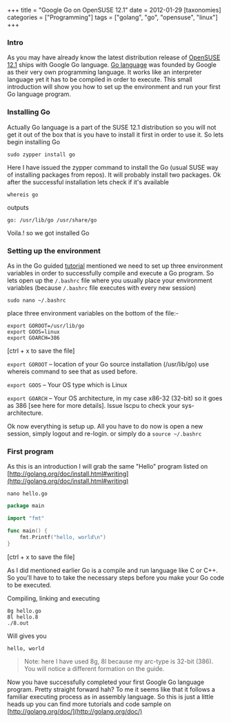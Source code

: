 +++
title = "Google Go on OpenSUSE 12.1"
date = 2012-01-29
[taxonomies]
categories = ["Programming"]
tags = ["golang", "go", "opensuse", "linux"]
+++

### Intro

As you may have already know the latest distribution release of [OpenSUSE 12.1](http://en.opensuse.org/Portal:12.1) ships with Google Go language. [Go language](http://golang.org/) was founded by Google as their very own programming language. It works like an interpreter language yet it has to be compiled in order to execute. This small introduction will show you how to set up the environment and run your first Go language program.


### Installing Go

Actually Go language is a part of the SUSE 12.1 distribution so you will not get it out of the box that is you have to install it first in order to use it. So lets begin installing Go

```sudo zypper install go```

Here I have issued the zypper command to install the Go (usual SUSE way of installing packages from repos). It will probably install two packages. Ok after the successful installation lets check if it's available

```whereis go```

outputs

```go: /usr/lib/go /usr/share/go```

Voila.! so we got installed Go

### Setting up the environment

As in the Go guided [tutorial](http://golang.org/doc/install.html#introduction) mentioned we need to set up three environment variables in order to successfully compile and execute a Go program. So lets open up the ```/.bashrc``` file where you usually place your environment variables (because ```/.bashrc``` file executes with every new session)

```sudo nano ~/.bashrc```

place three environment variables on the bottom of the file:-

```
export GOROOT=/usr/lib/go
export GOOS=linux
export GOARCH=386
```

[ctrl + x to save the file]

```export GOROOT``` – location of your Go source installation (/usr/lib/go) use whereis command to see that as used before.

```export GOOS``` – Your OS type which is Linux

```export GOARCH``` – Your OS architecture, in my case x86-32 (32-bit) so it goes as 386 [see here for more details]. Issue lscpu to check your sys-architecture.

Ok now everything is setup up. All you have to do now is open a new session, simply logout and re-login. or simply do a ```source ~/.bashrc```

### First program

As this is an introduction I will grab the same "Hello" program listed on [http://golang.org/doc/install.html#writing](http://golang.org/doc/install.html#writing)

```nano hello.go```

```go
package main

import "fmt"

func main() {
	fmt.Printf("hello, world\n")
}
```

[ctrl + x to save the file]

As I did mentioned earlier Go is a compile and run language like C or C++. So you'll have to to take the necessary steps before you make your Go code to be executed.

Compiling, linking and executing

```
8g hello.go
8l hello.8
./8.out
```

Will gives you

```hello, world```


> Note: here I have used 8g, 8l because my arc-type is 32-bit (386).
You will notice a different formation on the guide.

Now you have successfully completed your first Google Go language program. Pretty straight forward hah? To me it seems like that it follows a familiar executing process as in assembly language. So this is just a little heads up you can find more tutorials and code sample on [http://golang.org/doc/](http://golang.org/doc/)
